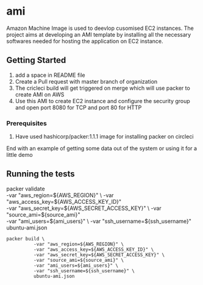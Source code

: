 # ami

Amazon Machine Image is used to deevlop cusomised EC2 instances.
The project aims at developing an AMI template by installing all the necessary softwares needed for hosting the application on EC2 instance.

## Getting Started

1. add a space in README file
2. Create a Pull request with master branch of organization
3. The cricleci build will get triggered on merge which will use packer to create AMI on AWS
4. Use this AMI to create EC2 instance and configure the security group and open port 8080 for TCP and port 80 for HTTP


### Prerequisites

1. Have used hashicorp/packer:1.1.1 image for installing packer on circleci


End with an example of getting some data out of the system or using it for a little demo

## Running the tests

   packer validate \
              -var "aws_region=${AWS_REGION}" \
              -var "aws_access_key=${AWS_ACCESS_KEY_ID}" \
              -var "aws_secret_key=${AWS_SECRET_ACCESS_KEY}" \
              -var "source_ami=${source_ami}" \
              -var "ami_users=${ami_users}" \
              -var "ssh_username=${ssh_username}" \
              ubuntu-ami.json

    packer build \
              -var "aws_region=${AWS_REGION}" \
              -var "aws_access_key=${AWS_ACCESS_KEY_ID}" \
              -var "aws_secret_key=${AWS_SECRET_ACCESS_KEY}" \
              -var "source_ami=${source_ami}" \
              -var "ami_users=${ami_users}" \
              -var "ssh_username=${ssh_username}" \
              ubuntu-ami.json